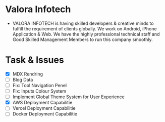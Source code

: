 # Valora Infotech   
- VALORA INFOTECH is having skilled developers & creative minds to fulfill the requirement of clients globally. We work on Android, iPhone Application & Web. We have the highly professional technical staff and Good Skilled Management Members to run this company smoothly.

# Task & Issues
- [x] MDX Rendring
- [ ] Blog Data
- [ ] Fix: Tool Navigation Penel
- [ ] Fix: Inputs Colour System
- [ ] Implement Global Theme System for User Experience
- [x] AWS Deployment Capabilitie
- [ ] Vercel Deployment Capabilitie
- [ ] Docker Deployment Capabilitie